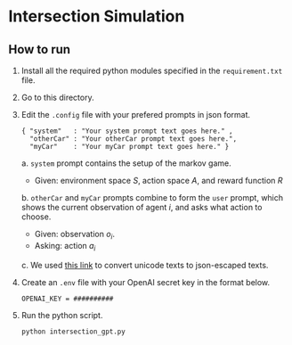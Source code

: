 # Intersection Simulation

## How to run
1. Install all the required python modules specified in the `requirement.txt` file. 
2. Go to this directory. 
3. Edit the `.config` file with your prefered prompts in json format.
    ```
    { "system"   : "Your system prompt text goes here." ,
      "otherCar" : "Your otherCar prompt text goes here.",
      "myCar"    : "Your myCar prompt text goes here." }
    ```
    a. `system` prompt contains the setup of the markov game. 
    - Given: environment space $S$, action space $A$, and reward function $R$

    b. `otherCar` and `myCar` prompts combine to form the `user` prompt, which shows the current observation of agent $i$, and asks what action to choose. 
    - Given: observation $o_i$. 
    - Asking: action $a_i$

    c. We used [this link](https://www.freeformatter.com/json-escape.html) to convert unicode texts to json-escaped texts.
4. Create an `.env` file with your OpenAI secret key in the format below. 
    ```
    OPENAI_KEY = ##########
    ```
5. Run the python script. 
    ```
    python intersection_gpt.py
    ```